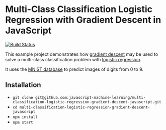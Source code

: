 # Multi-Class Classification Logistic Regression with Gradient Descent in JavaScript

[![Build Status](https://travis-ci.org/javascript-machine-learning/multi-classification-logistic-regression-gradient-descent-javascript.svg?branch=master)](https://travis-ci.org/javascript-machine-learning/multi-classification-logistic-regression-gradient-descent-javascript)

This example project demonstrates how [gradient descent](https://en.wikipedia.org/wiki/Gradient_descent) may be used to solve a multi-class classification problem with [logistic regression](https://en.wikipedia.org/wiki/Logistic_regression).

It uses the [MNIST database](https://en.wikipedia.org/wiki/MNIST_database) to predict images of digits from 0 to 9.

## Installation

* `git clone git@github.com:javascript-machine-learning/multi-classification-logistic-regression-gradient-descent-javascript.git`
* `cd multi-classification-logistic-regression-gradient-descent-javascript`
* `npm install`
* `npm start`
